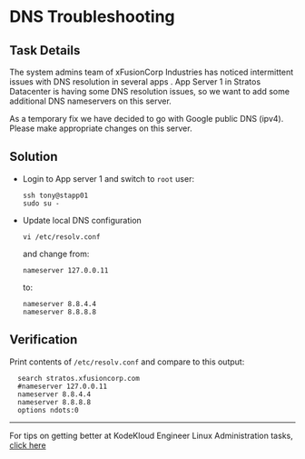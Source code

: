 # DNS Troubleshooting

## Task Details

The system admins team of xFusionCorp Industries has noticed intermittent issues with DNS resolution in several apps . App Server 1 in Stratos Datacenter is having some DNS resolution issues, so we want to add some additional DNS nameservers on this server.

As a temporary fix we have decided to go with Google public DNS (ipv4). Please make appropriate changes on this server.

## Solution

* Login to App server 1 and switch to `root` user:

      ssh tony@stapp01
      sudo su -

* Update local DNS configuration

      vi /etc/resolv.conf

  and change from:

      nameserver 127.0.0.11

  to:

      nameserver 8.8.4.4
      nameserver 8.8.8.8

## Verification

Print contents of `/etc/resolv.conf` and compare to this output:

      search stratos.xfusioncorp.com
      #nameserver 127.0.0.11
      nameserver 8.8.4.4
      nameserver 8.8.8.8
      options ndots:0

---
For tips on getting better at KodeKloud Engineer Linux Administration tasks, [click here](./README.md)
